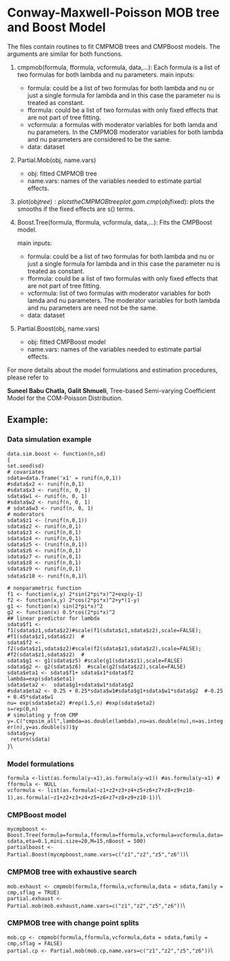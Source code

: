 
# Conway-Maxwell-Poisson MOB tree and Boost Model

The files contain routines to fit CMPMOB trees and CMPBoost models. The arguments are similar for both functions.

1.  cmpmob(formula, fformula, vcformula, data,...):
    Each formula is a list of two formulas for both lambda and nu parameters.
    main inputs: 
    - formula: could be a list of two formulas for both lambda and nu or just a single formula for lambda and in this case
    the parameter nu is treated as constant.
    - fformula: could be a list of two formulas with only fixed effects that are not part of tree fitting.
    - vcformula: a formulas with moderator variables for both lamda and nu parameters. In the CMPMOB moderator variables for both lambda and nu parameters are considered to be the same.
    - data: dataset
    
2.  Partial.Mob(obj, name.vars)
    - obj: fitted CMPMOB tree 
    - name.vars: names of the variables needed to estimate partial effects.
    
3.  plot(obj$tree): plots the CMPMOB tree
    plot.gam.cmp(obj$fixed): plots the smooths if the fixed effects are s() terms.
    
    
4.  Boost.Tree(formula, fformula, vcformula, data,...): 
      Fits the CMPBoost model.
      
    main inputs: 
    - formula: could be a list of two formulas for both lambda and nu or just a single formula for lambda and in this case
    the parameter nu is treated as constant.
    - fformula: could be a list of two formulas with only fixed effects that are not part of tree fitting.
    - vcformula: list of two formulas with moderator variables for both lamda and nu parameters. The moderator variables for both lambda and nu parameters are need not  be the same.
    - data: dataset

5.  Partial.Boost(obj, name.vars)
    - obj: fitted CMPBoost model 
    - name.vars: names of the variables needed to estimate partial effects.
    
    

For more details about the model formulations and estimation procedures, please refer to 

**Suneel Babu Chatla, Galit Shmueli**, Tree-based Semi-varying Coefficient Model for the COM-Poisson Distribution.


## Example:

###  Data simulation example
  `data.sim.boost <- function(n,sd)`\
`{`\
  `set.seed(sd)`\
  `# covariates`\
  `sdata=data.frame('x1' = runif(n,0,1))`\
  `#sdata$x2 <- runif(n,0,1)`\
  `#sdata$x3 <- runif(n, 0, 1)`\
  `sdata$w1 <- runif(n, 0, 1)`\
  `#sdata$w2 <- runif(n, 0, 1)`\
  `# sdata$w3 <- runif(n, 0, 1)`\
  `# moderators`\
  `sdata$z1 <- (runif(n,0,1))`\
  `sdata$z2 <- runif(n,0,1)`\
  `sdata$z3 <- runif(n,0,1)`\
  `sdata$z4 <- runif(n,0,1)`\
  `sdata$z5 <- (runif(n,0,1))`\
  `sdata$z6 <- runif(n,0,1)`\
  `sdata$z7 <- runif(n,0,1)`\
  `sdata$z8 <- runif(n,0,1)`\
  `sdata$z9 <- runif(n,0,1)`\
  `sdata$z10 <- runif(n,0,1)`\
  
  `# nonparametric function`\
  `f1 <- function(x,y) 2*sin(2*pi*x)^2+exp(y-1)`\
  `f2 <- function(x,y) 2*cos(2*pi*x)^2+y*(1-y)`\
  `g1 <- function(x) sin(2*pi*x)^2`\
  `g2 <- function(x) 0.5*cos(2*pi*x)^2`\
  `## linear predictor for lambda`\
  `sdata$f1 <- f1(sdata$z1,sdata$z2)#scale(f1(sdata$z1,sdata$z2),scale=FALSE);  #f1(sdata$z1,sdata$z2)  #`\
  `sdata$f2 <- f2(sdata$z1,sdata$z2)#scale(f2(sdata$z1,sdata$z2),scale=FALSE); #f2(sdata$z1,sdata$z2)  #`\
  `sdata$g1 <- g1(sdata$z5) #scale(g1(sdata$z1),scale=FALSE)`\
  `sdata$g2 <- g2(sdata$z6)  #scale(g2(sdata$z2),scale=FALSE)`\
  `sdata$eta1 <- sdata$f1+ sdata$x1*sdata$f2`\
  `lambda=exp(sdata$eta1)`\
  `sdata$eta2 <-  sdata$g1+sdata$w1*sdata$g2`\
  `#sdata$eta2 <- 0.25 + 0.25*sdata$w1#sdata$g1+sdata$w1*sdata$g2  #-0.25 + 0.45*sdata$w1`\
  `nu= exp(sdata$eta2) #rep(1.5,n) #exp(sdata$eta2)`\
  `s=rep(0,n)`\
  `# simulating y from CMP`\
  `y=.C("cmpsim_all",lambda=as.double(lambda),nu=as.double(nu),n=as.integer(n),y=as.double(s))$y`\
  `sdata$y=y`\
  ` return(sdata)`\
`}`\


###  Model formulations

`formula <-list(as.formula(y~x1),as.formula(y~w1)) #as.formula(y~x1) #`\
`fformula <- NULL`\
`vcformula <- list(as.formula(~z1+z2+z3+z4+z5+z6+z7+z8+z9+z10-1),as.formula(~z1+z2+z3+z4+z5+z6+z7+z8+z9+z10-1))`\

  ### CMPBoost model
  
  `mycmpboost <- Boost.Tree(formula=formula,fformula=fformula,vcformula=vcformula,data=sdata,eta=0.1,mini.size=20,M=15,nBoost = 500)`\
  `partialboost <- Partial.Boost(mycmpboost,name.vars=c("z1","z2","z5","z6"))`\
  
  
  ### CMPMOB tree with exhaustive search
   
  `mob.exhaust <- cmpmob(formula,fformula,vcformula,data = sdata,family = cmp,sflag = TRUE)`\
  `partial.exhaust <- Partial.mob(mob.exhaust,name.vars=c("z1","z2","z5","z6"))`\
  
  ### CMPMOB tree with change point splits
   
  `mob.cp <- cmpmob(formula,fformula,vcformula,data = sdata,family = cmp,sflag = FALSE)`\
  `partial.cp <- Partial.mob(mob.cp,name.vars=c("z1","z2","z5","z6"))`\
  
  
  
